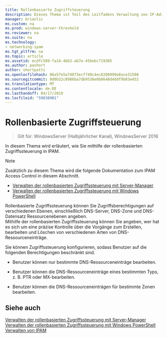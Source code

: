 ```yaml
---
title: Rollenbasierte Zugriffsteuerung
description: Dieses Thema ist Teil des Leitfadens Verwaltung von IP-Adressverwaltung (IPAM) in Windows Server 2016.
manager: brianlic
ms.custom: na
ms.prod: windows-server-threshold
ms.reviewer: na
ms.suite: na
ms.technology:
- networking-ipam
ms.tgt_pltfrm: na
ms.topic: article
ms.assetid: ecdfc589-fa14-4bb3-ab7e-456ebc719385
ms.author: pashort
author: shortpatti
ms.openlocfilehash: 86a57e5a74073ecf749c4ec8209999e8ace31508
ms.sourcegitcommit: 0d0b32c8986ba7db9536e0b8648d4ddf9b03e452
ms.translationtype: MT
ms.contentlocale: de-DE
ms.lasthandoff: 04/17/2019
ms.locfileid: "59838901"
---
```

# <a name="role-based-access-control"></a>Rollenbasierte Zugriffsteuerung

>Gilt für: WindowsServer (Halbjährlicher Kanal), WindowsServer 2016

In diesem Thema wird erläutert, wie Sie mithilfe der rollenbasierten Zugriffssteuerung in IPAM.  
  
> [!NOTE]  
> Zusätzlich zu diesem Thema wird die folgende Dokumentation zum IPAM Access Control in diesem Abschnitt.  
>   
> -   [Verwalten der rollenbasierten Zugriffssteuerung mit Server-Manager](../../technologies/ipam/Manage-Role-Based-Access-Control-with-Server-Manager.md)  
> -   [Verwalten der rollenbasierten Zugriffssteuerung mit Windows PowerShell](../../technologies/ipam/Manage-Role-Based-Access-Control-with-Windows-PowerShell.md)  
  
Rollenbasierte Zugriffssteuerung können Sie Zugriffsberechtigungen auf verschiedenen Ebenen, einschließlich DNS-Server, DNS-Zone und DNS-Datensatz Ressourcenebenen angeben.  
Mithilfe der rollenbasierten Zugriffssteuerung können Sie angeben, wer hat es sich um eine präzise Kontrolle über die Vorgänge zum Erstellen, bearbeiten und Löschen von verschiedenen Arten von DNS-Ressourceneinträge.  
  
Sie können Zugriffssteuerung konfigurieren, sodass Benutzer auf die folgenden Berechtigungen beschränkt sind.  
  
-   Benutzer können nur bestimmte DNS-Ressourceneinträge bearbeiten.  
  
-   Benutzer können die DNS-Ressourceneinträge eines bestimmten Typs, z. B. PTR oder MX-bearbeiten.  
  
-   Benutzer können die DNS-Ressourceneinträgen für bestimmte Zonen bearbeiten.  
  
## <a name="see-also"></a>Siehe auch  
[Verwalten der rollenbasierten Zugriffssteuerung mit Server-Manager](../../technologies/ipam/Manage-Role-Based-Access-Control-with-Server-Manager.md)  
[Verwalten der rollenbasierten Zugriffssteuerung mit Windows PowerShell](../../technologies/ipam/Manage-Role-Based-Access-Control-with-Windows-PowerShell.md)  
[Verwalten von IPAM](Manage-IPAM.md)  
  


